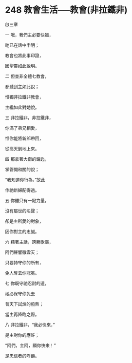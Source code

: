 # 248 教會生活──教會(非拉鐵非)

啟三章

一 哦，我們主必要快臨，

祂已在話中申明；

教會也將此事印證，

因聖靈如此說明。

二 但並非全體七教會，

都聽到主如此說；

惟獨非拉鐵非教會，

主纔如此對她說。

三 非拉鐵非，非拉鐵非，

你滿了弟兄相愛，

惟你能將新郎帶回，

從高天到地上來。

四 那拿著大衛的鑰匙，

掌管開和關的說；

“我知道你行為，”故此

作祂新婦配得過。

五 你雖只有一點力量，

沒有屬世的名聲；

卻是主所愛的對象，

因你對主的忠誠。

六 藉著主話，誇勝歌謳，

阿們聲響徹雲天；

只要持守你的所有，

免人奪去你冠冕。

七 你既守祂忍耐的道，

祂必保守你免去

普天下試煉的煎熬；

當主再降臨之際。

八 非拉鐵非，“我必快來，”

是主對你的應許；

“阿們，主阿，願你快來！”

是忠信者的呼籲。

